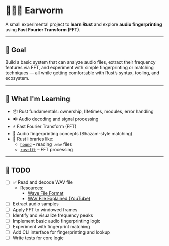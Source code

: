 # 👂🏻🐛 Earworm

A small experimental project to **learn Rust** and explore **audio fingerprinting** using **Fast Fourier Transform (FFT)**.

---

## 🚀 Goal

Build a basic system that can analyze audio files, extract their frequency features via FFT, and experiment with simple fingerprinting or matching techniques — all while getting comfortable with Rust’s syntax, tooling, and ecosystem.

---

## 🧠 What I'm Learning

- 📦 Rust fundamentals: ownership, lifetimes, modules, error handling
- 🔊 Audio decoding and signal processing
- ⚡ Fast Fourier Transform (FFT)
- 🧬 Audio fingerprinting concepts (Shazam-style matching)
- 🧰 Rust libraries like:
  - [`hound`](https://crates.io/crates/hound) – reading `.wav` files
  - [`rustfft`](https://crates.io/crates/rustfft) – FFT processing

---

## 📝 TODO

- [ ] ✅ Read and decode WAV file
  - Resources:
    - [Wave File Format](http://soundfile.sapp.org/doc/WaveFormat/)
    - [WAV File Explained (YouTube)](https://www.youtube.com/watch?v=udbA7u1zYfc)
- [ ] Extract audio samples
- [ ] Apply FFT to windowed frames
- [ ] Identify and visualize frequency peaks
- [ ] Implement basic audio fingerprinting logic
- [ ] Experiment with fingerprint matching
- [ ] Add CLI interface for fingerprinting and lookup
- [ ] Write tests for core logic
